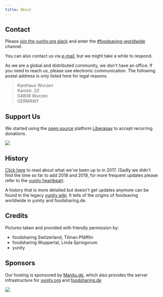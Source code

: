 ```yaml
---
title: About
---
```


## Contact

Please [join the yunity.org slack](https://slackin.yunity.org) and enter the [#foodsaving-worldwide](https://yunity.slack.com/messages/C15TDP2NM/) channel.

You can also contact us via [e-mail](mailto:info@foodsaving.world), but we might take a while to respond.

As we are a global and distributed community, we don't have an office. If you need to reach us, please use electronic communication. The following postal address is only listed here for legal reasons.

> Kanthaus Wurzen<br>
> Kantstr. 20<br>
> 04808 Wurzen<br>
> GERMANY<br>

## Support Us

We started using the [open source](https://github.com/liberapay/liberapay.com) platform [Liberapay](https://liberapay.com) to accept recurring donations.

[![](https://liberapay.com/assets/widgets/donate.svg)](https://liberapay.com/foodsaving.world/donate)

## History

[Click here](history) to read about what we've been up to in 2017. (Sadly we didn't find the time so far to add 2018 and 2019, for more frequent updates please refer to the [yunity heartbeat](https://yunity.org/heartbeat)).

A history that is more detailed but doesn't get updates anymore can be found in the legacy [yunity wiki](https://yunity.atlassian.net/wiki/spaces/YUN/pages/4227494/1.+The+story+so+far). It tells of the origins of foodsaving worldwide in yunity and foodsharing.de.

## Credits

Pictures taken and provided with friendly permission by:
- foodsharing Switzerland, Tilman Pfäfflin
- foodsharing Wuppertal, Linda Springorum
- yunity

## Sponsors

Our hosting is sponsored by [Manitu.de](https://www.manitu.de/), which also provides the server infrastructure for [yunity.org](https://yunity.org) and [foodsharing.de](https://foodsharing.de)

![](https://foodsharing.de/img/manitu_logo.png)

